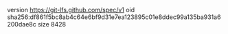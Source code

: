 version https://git-lfs.github.com/spec/v1
oid sha256:df861f5bc8ab4c64e6bf9d31e7ea123895c01e8ddec99a135ba931a6200dae8c
size 8428
